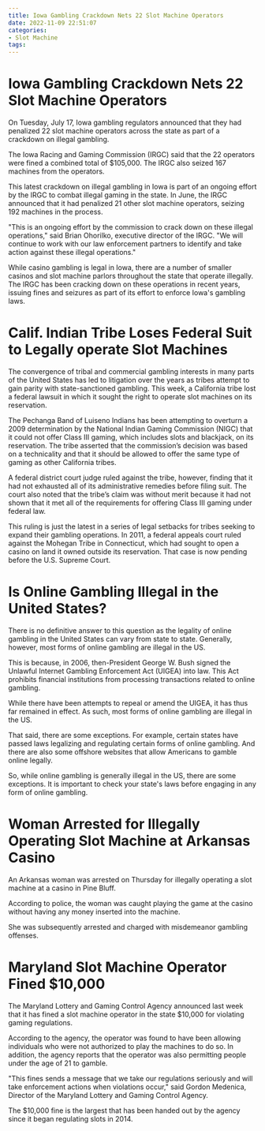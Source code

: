 ```yaml
---
title: Iowa Gambling Crackdown Nets 22 Slot Machine Operators 
date: 2022-11-09 22:51:07
categories:
- Slot Machine
tags:
---
```



#  Iowa Gambling Crackdown Nets 22 Slot Machine Operators 

On Tuesday, July 17, Iowa gambling regulators announced that they had penalized 22 slot machine operators across the state as part of a crackdown on illegal gambling.

The Iowa Racing and Gaming Commission (IRGC) said that the 22 operators were fined a combined total of $105,000. The IRGC also seized 167 machines from the operators.

This latest crackdown on illegal gambling in Iowa is part of an ongoing effort by the IRGC to combat illegal gaming in the state. In June, the IRGC announced that it had penalized 21 other slot machine operators, seizing 192 machines in the process.

"This is an ongoing effort by the commission to crack down on these illegal operations," said Brian Ohorilko, executive director of the IRGC. "We will continue to work with our law enforcement partners to identify and take action against these illegal operations."

While casino gambling is legal in Iowa, there are a number of smaller casinos and slot machine parlors throughout the state that operate illegally. The IRGC has been cracking down on these operations in recent years, issuing fines and seizures as part of its effort to enforce Iowa's gambling laws.

#  Calif. Indian Tribe Loses Federal Suit to Legally operate Slot Machines 

The convergence of tribal and commercial gambling interests in many parts of the United States has led to litigation over the years as tribes attempt to gain parity with state-sanctioned gambling. This week, a California tribe lost a federal lawsuit in which it sought the right to operate slot machines on its reservation.

The Pechanga Band of Luiseno Indians has been attempting to overturn a 2009 determination by the National Indian Gaming Commission (NIGC) that it could not offer Class III gaming, which includes slots and blackjack, on its reservation. The tribe asserted that the commission’s decision was based on a technicality and that it should be allowed to offer the same type of gaming as other California tribes.

A federal district court judge ruled against the tribe, however, finding that it had not exhausted all of its administrative remedies before filing suit. The court also noted that the tribe’s claim was without merit because it had not shown that it met all of the requirements for offering Class III gaming under federal law.

This ruling is just the latest in a series of legal setbacks for tribes seeking to expand their gambling operations. In 2011, a federal appeals court ruled against the Mohegan Tribe in Connecticut, which had sought to open a casino on land it owned outside its reservation. That case is now pending before the U.S. Supreme Court.

#  Is Online Gambling Illegal in the United States? 

There is no definitive answer to this question as the legality of online gambling in the United States can vary from state to state. Generally, however, most forms of online gambling are illegal in the US.

This is because, in 2006, then-President George W. Bush signed the Unlawful Internet Gambling Enforcement Act (UIGEA) into law. This Act prohibits financial institutions from processing transactions related to online gambling.

While there have been attempts to repeal or amend the UIGEA, it has thus far remained in effect. As such, most forms of online gambling are illegal in the US.

That said, there are some exceptions. For example, certain states have passed laws legalizing and regulating certain forms of online gambling. And there are also some offshore websites that allow Americans to gamble online legally.

So, while online gambling is generally illegal in the US, there are some exceptions. It is important to check your state's laws before engaging in any form of online gambling.

#  Woman Arrested for Illegally Operating Slot Machine at Arkansas Casino 

An Arkansas woman was arrested on Thursday for illegally operating a slot machine at a casino in Pine Bluff.

According to police, the woman was caught playing the game at the casino without having any money inserted into the machine.

She was subsequently arrested and charged with misdemeanor gambling offenses.

#  Maryland Slot Machine Operator Fined $10,000

The Maryland Lottery and Gaming Control Agency announced last week that it has fined a slot machine operator in the state $10,000 for violating gaming regulations.

According to the agency, the operator was found to have been allowing individuals who were not authorized to play the machines to do so. In addition, the agency reports that the operator was also permitting people under the age of 21 to gamble.

"This fines sends a message that we take our regulations seriously and will take enforcement actions when violations occur," said Gordon Medenica, Director of the Maryland Lottery and Gaming Control Agency.

The $10,000 fine is the largest that has been handed out by the agency since it began regulating slots in 2014.